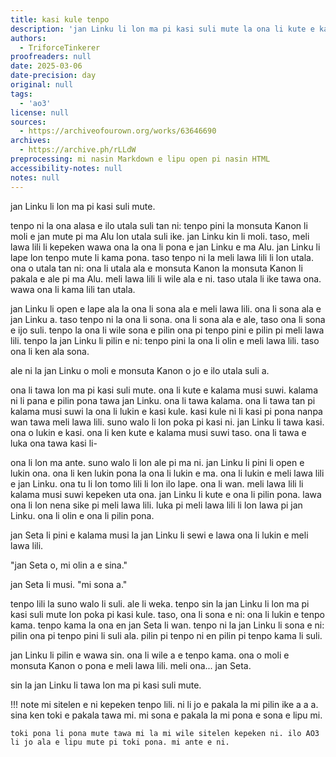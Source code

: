 ```yaml
---
title: kasi kule tenpo
description: 'jan Linku li lon ma pi kasi suli mute la ona li kute e kalama musi suwi...'
authors:
  - TriforceTinkerer
proofreaders: null
date: 2025-03-06
date-precision: day
original: null
tags:
  - 'ao3'
license: null
sources:
  - https://archiveofourown.org/works/63646690
archives:
  - https://archive.ph/rLLdW
preprocessing: mi nasin Markdown e lipu open pi nasin HTML
accessibility-notes: null
notes: null
---
```


jan Linku li lon ma pi kasi suli mute.

tenpo ni la ona alasa e ilo utala suli tan ni:
tenpo pini la monsuta Kanon li moli e jan mute pi ma Alu lon utala suli ike. jan Linku kin li moli. taso, meli lawa lili li kepeken wawa ona la ona li pona e jan Linku e ma Alu. jan Linku li lape lon tenpo mute li kama pona. taso tenpo ni la meli lawa lili li lon utala. ona o utala tan ni: ona li utala ala e monsuta Kanon la monsuta Kanon li pakala e ale pi ma Alu.
meli lawa lili li wile ala e ni. taso utala li ike tawa ona. wawa ona li kama lili tan utala.

jan Linku li open e lape ala la ona li sona ala e meli lawa lili. ona li sona ala e jan Linku a. taso tenpo ni la ona li sona. ona li sona ala e ale, taso ona li sona e ijo suli.
tenpo la ona li wile sona e pilin ona pi tenpo pini e pilin pi meli lawa lili. tenpo la jan Linku li pilin e ni: tenpo pini la ona li olin e meli lawa lili. taso ona li ken ala sona.

ale ni la jan Linku o moli e monsuta Kanon o jo e ilo utala suli a.

ona li tawa lon ma pi kasi suli mute. ona li kute e kalama musi suwi. kalama ni li pana e pilin pona tawa jan Linku. ona li tawa kalama.
ona li tawa tan pi kalama musi suwi la ona li lukin e kasi kule. kasi kule ni li kasi pi pona nanpa wan tawa meli lawa lili. suno walo li lon poka pi kasi ni. jan Linku li tawa kasi.
ona o lukin e kasi. ona li ken kute e kalama musi suwi taso. ona li tawa e luka ona tawa kasi li-

ona li lon ma ante. suno walo li lon ale pi ma ni. jan Linku li pini li open e lukin ona. ona li ken lukin pona la ona li lukin e ma. ona li lukin e meli lawa lili e jan Linku. ona tu li lon tomo lili li lon ilo lape.
ona li wan.
meli lawa lili li kalama musi suwi kepeken uta ona. jan Linku li kute e ona li pilin pona. lawa ona li lon nena sike pi meli lawa lili. luka pi meli lawa lili li lon lawa pi jan Linku. ona li olin e ona li pilin pona.

jan Seta li pini e kalama musi la jan Linku li sewi e lawa ona li lukin e meli lawa lili.

"jan Seta o, mi olin a e sina."

jan Seta li musi. "mi sona a."

tenpo lili la suno walo li suli. ale li weka. tenpo sin la jan Linku li lon ma pi kasi suli mute lon poka pi kasi kule. taso, ona li sona e ni: ona li lukin e tenpo kama. tenpo kama la ona en jan Seta li wan. tenpo ni la jan Linku li sona e ni: pilin ona pi tenpo pini li suli ala. pilin pi tenpo ni en pilin pi tenpo kama li suli.

jan Linku li pilin e wawa sin. ona li wile a e tenpo kama. ona o moli e monsuta Kanon o pona e meli lawa lili. meli ona... jan Seta.

sin la jan Linku li tawa lon ma pi kasi suli mute.

!!! note
    mi sitelen e ni kepeken tenpo lili. ni li jo e pakala la mi pilin ike a a a. sina ken toki e pakala tawa mi. mi sona e pakala la mi pona e sona e lipu mi.

    toki pona li pona mute tawa mi la mi wile sitelen kepeken ni. ilo AO3 li jo ala e lipu mute pi toki pona. mi ante e ni.